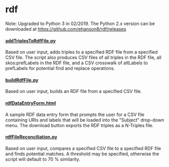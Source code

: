 # rdf

Note: Upgraded to Python 3 in 02/2019. The Python 2.x version can be downloaded at https://github.com/ehanson8/rdf/releases

#### [addTriplesToRdfFile.py](addTriplesToRdfFile.py)
Based on user input, adds triples to a specified RDF file from a specified CSV file. The script also produces CSV files of all triples in the RDF file, all skos:prefLabels in the RDF file, and a CSV crosswalk of altLabels to prefLabels for potential find and replace operations.

#### [buildRdfFile.py](buildRdfFile.py)
Based on user input, builds an RDF file from a specified CSV file.

#### [rdfDataEntryForm.html](rdfDataEntryForm.html)
A sample RDF data entry form that prompts the user for a CSV file containing URIs and labels that will be loaded into the "Subject" drop-down menu. The download button exports the RDF triples as a N-Triples file.

#### [rdfFileReconciliation.py](rdfFileReconciliation.py)
Based on user input, compares a specified CSV file to a specified RDF file and finds potential matches. A threshold may be specified, otherwise the script will default to 70 % similarity.
